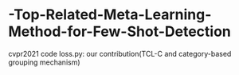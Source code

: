 # -Top-Related-Meta-Learning-Method-for-Few-Shot-Detection
cvpr2021 code
loss.py: our contribution(TCL-C and category-based grouping mechanism)
